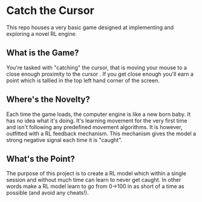 # Catch the Cursor 

This repo houses a very basic game designed at implementing and exploring a novel RL engine. 

## What is the Game? 
You're tasked with "catching" the cursor, that is moving your mouse to a close enough proximity to the cursor . If you get close enough you'll earn a point which is tallied in the top left hand corner of the screen. 

## Where's the Novelty? 
Each time the game loads, the computer engine is like a new born baby. It has no idea what it's doing. It's learning movement for the very first time and isn't following any predefined movement algorithms. It is however, outfitted with a RL feedback mechanism. This mechanism gives the model a strong negative signal each time it is "caught". 

## What's the Point? 
The purpose of this project is to create a RL model which within a single session and without much time can learn to never get caught. In other words make a RL model learn to go from 0->100 in as short of a time as possible (and avoid any cheats!).